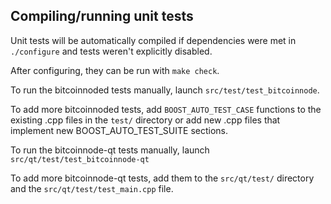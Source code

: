 Compiling/running unit tests
------------------------------------

Unit tests will be automatically compiled if dependencies were met in `./configure`
and tests weren't explicitly disabled.

After configuring, they can be run with `make check`.

To run the bitcoinnoded tests manually, launch `src/test/test_bitcoinnode`.

To add more bitcoinnoded tests, add `BOOST_AUTO_TEST_CASE` functions to the existing
.cpp files in the `test/` directory or add new .cpp files that
implement new BOOST_AUTO_TEST_SUITE sections.

To run the bitcoinnode-qt tests manually, launch `src/qt/test/test_bitcoinnode-qt`

To add more bitcoinnode-qt tests, add them to the `src/qt/test/` directory and
the `src/qt/test/test_main.cpp` file.
